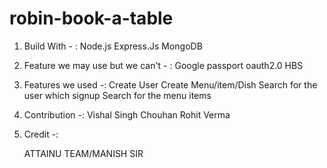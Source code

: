 # robin-book-a-table

1) Build With - :
	Node.js
	Express.Js
	MongoDB

2) Feature we may use but we can't - :
	Google passport oauth2.0
	HBS
	

3) Features we used -:
	Create User
	Create Menu/item/Dish
	Search for the user which signup 
	Search for the menu items

4) Contribution -:
	Vishal Singh Chouhan
	Rohit Verma

5) Credit -:

	ATTAINU TEAM/MANISH SIR

